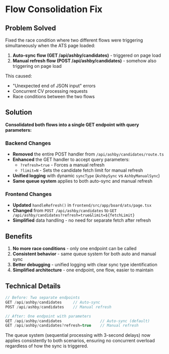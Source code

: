 # Flow Consolidation Fix

## Problem Solved
Fixed the race condition where two different flows were triggering simultaneously when the ATS page loaded:

1. **Auto-sync flow (GET /api/ashby/candidates)** - triggered on page load
2. **Manual refresh flow (POST /api/ashby/candidates)** - somehow also triggering on page load

This caused:
- "Unexpected end of JSON input" errors
- Concurrent CV processing requests
- Race conditions between the two flows

## Solution
**Consolidated both flows into a single GET endpoint with query parameters:**

### Backend Changes
- **Removed** the entire POST handler from `/api/ashby/candidates/route.ts`
- **Enhanced** the GET handler to accept query parameters:
  - `?refresh=true` - Forces a manual refresh
  - `?limit=N` - Sets the candidate fetch limit for manual refresh
- **Unified logging** with dynamic `syncType` (`AshbySync` vs `AshbyManualSync`)
- **Same queue system** applies to both auto-sync and manual refresh

### Frontend Changes  
- **Updated** `handleRefresh()` in `frontend/src/app/board/ats/page.tsx`
- **Changed** from `POST /api/ashby/candidates` to `GET /api/ashby/candidates?refresh=true&limit=${fetchLimit}`
- **Simplified** data handling - no need for separate fetch after refresh

## Benefits
1. **No more race conditions** - only one endpoint can be called
2. **Consistent behavior** - same queue system for both auto and manual sync
3. **Better debugging** - unified logging with clear sync type identification
4. **Simplified architecture** - one endpoint, one flow, easier to maintain

## Technical Details
```typescript
// Before: Two separate endpoints
GET /api/ashby/candidates     // Auto-sync
POST /api/ashby/candidates    // Manual refresh

// After: One endpoint with parameters  
GET /api/ashby/candidates                 // Auto-sync (default)
GET /api/ashby/candidates?refresh=true    // Manual refresh
```

The queue system (sequential processing with 3-second delays) now applies consistently to both scenarios, ensuring no concurrent overload regardless of how the sync is triggered.
